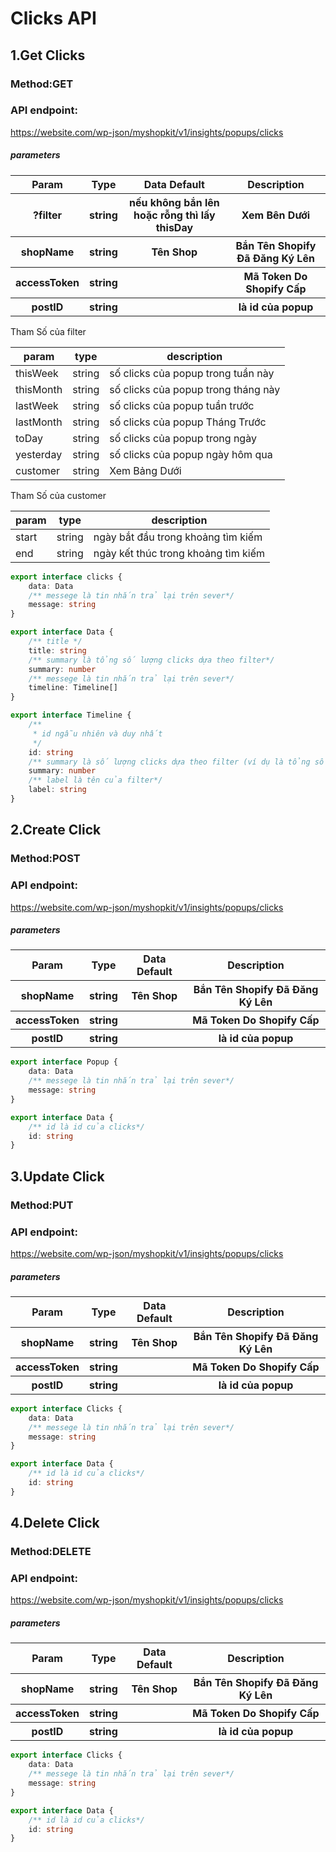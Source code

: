 # Clicks API

## 1.Get Clicks

### Method:GET

### API endpoint:

https://website.com/wp-json/myshopkit/v1/insights/popups/clicks

##### parameters

<table>
<tr>
<th>Param</th>
<th>Type</th>
<th>Data Default</th>
<th>Description</th>
</tr>
<tr>
<th>?filter</th>
<th>string</th>
<th>nếu không bắn lên hoặc rỗng thì lấy thisDay</th>
<th>Xem Bên Dưới</th>
</tr>
<tr>
<th>shopName</th>
<th>string</th>
<th>Tên Shop</th>
<th>Bắn Tên Shopify Đã Đăng Ký Lên</th>
</tr>
<tr>
<th>accessToken</th>
<th>string</th>
<th></th>
<th>Mã Token Do Shopify Cấp</th>
</tr>
<tr>
<th>postID</th>
<th>string</th>
<th></th>
<th>là id của popup</th>
</tr>
</table>
Tham Số của filter

param | type | description
--- | --- | ---
thisWeek | string | số clicks của popup trong tuần này
thisMonth | string | số clicks của popup trong tháng này
lastWeek | string | số clicks của popup tuần trước
lastMonth | string | số clicks của popup Tháng Trước
toDay | string | số clicks của popup trong ngày
yesterday | string | số clicks của popup ngày hôm qua
customer | string | Xem Bảng Dưới

Tham Số của customer

param | type | description
--- | --- | ---
start | string |ngày bắt đầu trong khoảng tìm kiếm
end | string |ngày kết thúc trong khoảng tìm kiếm

````ts
export interface clicks {
    data: Data
    /** messege là tin nhắn trả lại trên sever*/
    message: string
}

export interface Data {
    /** title */
    title: string
    /** summary là tổng số lượng clicks dựa theo filter*/
    summary: number
    /** messege là tin nhắn trả lại trên sever*/
    timeline: Timeline[]
}

export interface Timeline {
    /**
     * id ngẫu nhiên và duy nhất
     */
    id: string
    /** summary là số lượng clicks dựa theo filter (ví dụ là tổng số clicks cuả 1 tháng trong filter 4 tháng trước)*/
    summary: number
    /** label là tên của filter*/
    label: string
}
````

## 2.Create Click

### Method:POST

### API endpoint:

https://website.com/wp-json/myshopkit/v1/insights/popups/clicks

##### parameters

<table>
<tr>
<th>Param</th>
<th>Type</th>
<th>Data Default</th>
<th>Description</th>
</tr>
<tr>
<th>shopName</th>
<th>string</th>
<th>Tên Shop</th>
<th>Bắn Tên Shopify Đã Đăng Ký Lên</th>
</tr>
<tr>
<th>accessToken</th>
<th>string</th>
<th></th>
<th>Mã Token Do Shopify Cấp</th>
</tr>
<tr>
<th>postID</th>
<th>string</th>
<th></th>
<th>là id của popup</th>
</tr>
</table>

````ts
export interface Popup {
    data: Data
    /** messege là tin nhắn trả lại trên sever*/
    message: string
}

export interface Data {
    /** id là id của clicks*/
    id: string
}
````

## 3.Update Click

### Method:PUT

### API endpoint:

https://website.com/wp-json/myshopkit/v1/insights/popups/clicks

##### parameters

<table>
<tr>
<th>Param</th>
<th>Type</th>
<th>Data Default</th>
<th>Description</th>
</tr>
<tr>
<th>shopName</th>
<th>string</th>
<th>Tên Shop</th>
<th>Bắn Tên Shopify Đã Đăng Ký Lên</th>
</tr>
<tr>
<th>accessToken</th>
<th>string</th>
<th></th>
<th>Mã Token Do Shopify Cấp</th>
</tr>
<tr>
<th>postID</th>
<th>string</th>
<th></th>
<th>là id của popup</th>
</tr>
</table>

````ts
export interface Clicks {
    data: Data
    /** messege là tin nhắn trả lại trên sever*/
    message: string
}

export interface Data {
    /** id là id của clicks*/
    id: string
}
````

## 4.Delete Click

### Method:DELETE

### API endpoint:

https://website.com/wp-json/myshopkit/v1/insights/popups/clicks

##### parameters

<table>
<tr>
<th>Param</th>
<th>Type</th>
<th>Data Default</th>
<th>Description</th>
</tr>
<tr>
<th>shopName</th>
<th>string</th>
<th>Tên Shop</th>
<th>Bắn Tên Shopify Đã Đăng Ký Lên</th>
</tr>
<tr>
<th>accessToken</th>
<th>string</th>
<th></th>
<th>Mã Token Do Shopify Cấp</th>
</tr>
<tr>
<th>postID</th>
<th>string</th>
<th></th>
<th>là id của popup</th>
</tr>
</table>

````ts
export interface Clicks {
    data: Data
    /** messege là tin nhắn trả lại trên sever*/
    message: string
}

export interface Data {
    /** id là id của clicks*/
    id: string
}
````
